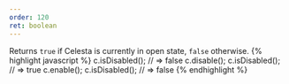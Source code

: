 ```yaml
---
order: 120
ret: boolean
---
```

Returns `true` if Celesta is currently in open state, `false` otherwise.
{% highlight javascript %}
c.isDisabled(); // => false
c.disable();
c.isDisabled(); // => true
c.enable();
c.isDisabled(); // => false
{% endhighlight %}